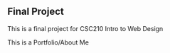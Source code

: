 ## Final Project
This is a final project for CSC210 Intro to Web Design

This is a Portfolio/About Me

